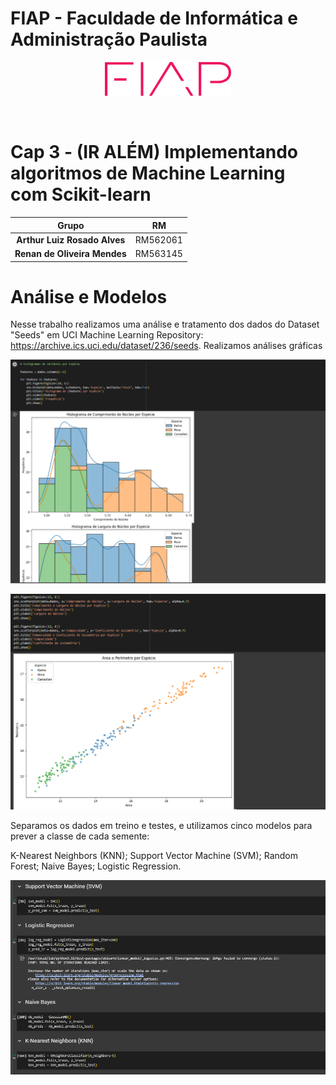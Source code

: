 # FIAP - Faculdade de Informática e Administração Paulista

<p align="center">
<a href= "https://www.fiap.com.br/"><img src="assets/logo-fiap.png" alt="FIAP - Faculdade de Informática e Admnistração Paulista" border="0" width=40% height=40%></a>
</p>

<br>

# Cap 3 - (IR ALÉM) Implementando algoritmos de Machine Learning com Scikit-learn

<div align="center">

|        Grupo             |                   RM                   |
|:------------------------:|:--------------------------------------:|
| **Arthur Luiz Rosado Alves** | RM562061                          |
| **Renan de Oliveira Mendes** | RM563145                          |

</div>

# Análise e Modelos

Nesse trabalho realizamos uma análise e tratamento dos dados do Dataset "Seeds" em UCI Machine Learning Repository: <https://archive.ics.uci.edu/dataset/236/seeds>.
Realizamos análises gráficas

<p align="center">
<img src="assets/irAlem.png" ></a>
</p>

<p align="center">
<img src="assets/irAlem2.png" ></a>
</p>

Separamos os dados em treino e testes, e utilizamos cinco modelos para prever a classe de cada semente:

K-Nearest Neighbors (KNN);
Support Vector Machine (SVM);
Random Forest;
Naive Bayes;
Logistic Regression.

<p align="center">
<img src="assets/irAlem3.png" ></a>
</p>

